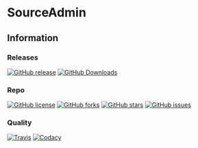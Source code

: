 # SourceAdmin

## Information

### Releases

[![GitHub release](https://img.shields.io/github/release/technoblazed/sourceadmin.svg?style=flat-square&label=Latest%20Release)](https://github.com/Technoblazed/sourceadmin/releases/latest)
[![GitHub Downloads](https://img.shields.io/github/downloads/technoblazed/sourceadmin/total.svg?style=flat-square&label=Downloads)](https://github.com/Technoblazed/sourceadmin/releases/latest)

### Repo

[![GitHub license](https://img.shields.io/badge/license-GPLv3-blue.svg?style=flat-square&label=License)](https://raw.githubusercontent.com/Technoblazed/sourceadmin/master/LICENSE)
[![GitHub forks](https://img.shields.io/github/forks/technoblazed/sourceadmin.svg?style=flat-square&label=Forks)](https://github.com/technoblazed/sourceadmin/network)
[![GitHub stars](https://img.shields.io/github/stars/technoblazed/sourceadmin.svg?style=flat-square&label=Stars)](https://github.com/technoblazed/sourceadmin/stargazers)
[![GitHub issues](https://img.shields.io/github/issues/technoblazed/sourceadmin.svg?style=flat-square&label=Issues)](https://github.com/technoblazed/sourceadmin/issues)

### Quality

[![Travis](https://img.shields.io/travis/Technoblazed/sourceadmin.svg?style=flat-square&label=TravisCI%20Build)](https://travis-ci.org/Technoblazed/sourceadmin)
[![Codacy](https://img.shields.io/codacy/grade/7f2feef106234b6ea78410ad10cc3ef3.svg?style=flat-square&label=Code%20Quality)](https://www.codacy.com/app/technoblazed/sourceadmin)
